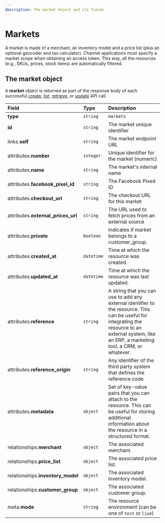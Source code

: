 ```yaml
---
description: The market object and its fields
---
```


# Markets

A market is made of a merchant, an inventory model and a price list \(plus an optional geocoder and tax calculator\). Channel applications must specify a market scope when obtaining an access token. This way, all the resources \(e.g., SKUs, prices, stock items\) are automatically filtered.

## The market object

A **market** object is returned as part of the response body of each successful [create](https://docs.commercelayer.io/api/resources/markets/create_market), [list](https://docs.commercelayer.io/api/resources/markets/list_markets), [retrieve](https://docs.commercelayer.io/api/resources/markets/retrieve_market), or [update](https://docs.commercelayer.io/api/resources/markets/update_market) API call.

| Field | Type | Description |
| :--- | :--- | :--- |
| **type** | `string` | `markets` |
| **id** | `string` | The market unique identifier |
| links.**self** | `string` | The market endpoint URL |
| attributes.**number** | `integer` | Unique identifier for the market \(numeric\) |
| attributes.**name** | `string` | The market's internal name |
| attributes.**facebook\_pixel\_id** | `string` | The Facebook Pixed ID |
| attributes.**checkout\_url** | `string` | The checkout URL for this market |
| attributes.**external\_prices\_url** | `string` | The URL used to fetch prices from an external source |
| attributes.**private** | `boolean` | Indicates if market belongs to a customer\_group. |
| attributes.**created\_at** | `datetime` | Time at which the resource was created. |
| attributes.**updated\_at** | `datetime` | Time at which the resource was last updated. |
| attributes.**reference** | `string` | A string that you can use to add any external identifier to the resource. This can be useful for integrating the resource to an external system, like an ERP, a marketing tool, a CRM, or whatever. |
| attributes.**reference\_origin** | `string` | Any identifier of the third party system that defines the reference code |
| attributes.**metadata** | `object` | Set of key-value pairs that you can attach to the resource. This can be useful for storing additional information about the resource in a structured format. |
| relationships.**merchant** | `object` | The associated merchant. |
| relationships.**price\_list** | `object` | The associated price list. |
| relationships.**inventory\_model** | `object` | The associated inventory model. |
| relationships.**customer\_group** | `object` | The associated customer group. |
| meta.**mode** | `string` | The resource environment \(can be one of `test` or `live`\) |

